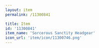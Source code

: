 ```yaml
---
layout: item
permalink: /11300841

title: Item
id: '11300841'
item_name: 'Sorcerous Sanctity Headgear'
icon_url: 'item/icon/11300746.png'
---
```


